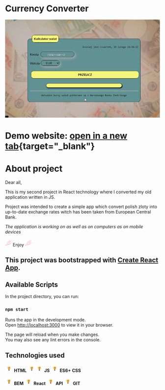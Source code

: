 # Currency Converter

![gif](images/KantorReact.gif)

# Demo website: [open in a new tab](https://gosia-magdzik.github.io/kantor-react/){target="_blank"} 

# About project

Dear all, 

This is my second project in React technology where I converted my old application written in JS. 

Project was intended to create a simple app which convert polish zloty into up-to-date exchange rates witch has been taken from European Central Bank.

*The application is working on as well as on computers as on mobile devices*

<img src="images/Party.png" height="25"/>Enjoy <img src="images/Party.png" height="25"/>


## This project was bootstrapped with [Create React App](https://github.com/facebook/create-react-app).

## Available Scripts

In the project directory, you can run:

### `npm start`

Runs the app in the development mode.\
Open [http://localhost:3000](http://localhost:3000) to view it in your browser.

The page will reload when you make changes.\
You may also see any lint errors in the console.

## Technologies used

<img src="images/bulb.png" height="25"/> **HTML**  <img src="images/bulb.png" height="25"/><img src="images/bulb.png" height="25"/> **JS**         <img src="images/bulb.png" height="25"/> **ES6+** **CSS**

<img src="images/bulb.png" height="25"/> **BEM**   <img src="images/bulb.png" height="25"/> **React** <img src="images/bulb.png" height="25"/> **API**   <img src="images/bulb.png" height="25"/> **GIT**





